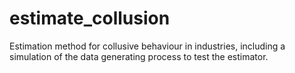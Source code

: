 # estimate_collusion
Estimation method for collusive behaviour in industries, including a simulation of the data generating process to test the estimator.
